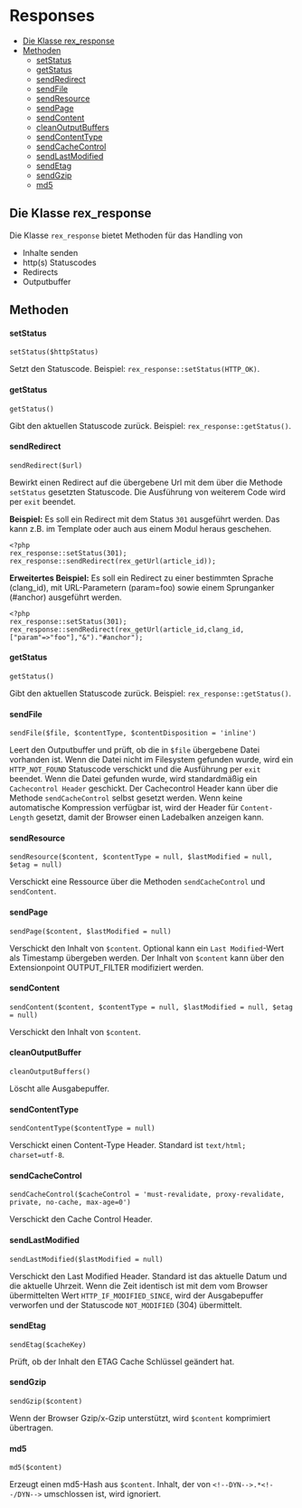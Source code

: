 # Responses

- [Die Klasse rex_response](#rex_response)
- [Methoden](#methoden)
  - [setStatus](#setstatus)
  - [getStatus](#getstatus)
  - [sendRedirect](#sendredirect)
  - [sendFile](#sendfile)
  - [sendResource](#sendresource)
  - [sendPage](#sendpage)
  - [sendContent](#sendcontent)
  - [cleanOutputBuffers](#cleanoutputbuffers)
  - [sendContentType](#sendcontenttype)
  - [sendCacheControl](#sendcachecontrol)
  - [sendLastModified](#sendlastmodified)
  - [sendEtag](#sendetag)
  - [sendGzip](#sendgzip)
  - [md5](#md5) 

<a name="rex_response"></a>

## Die Klasse rex_response

Die Klasse `rex_response` bietet Methoden für das Handling von

- Inhalte senden
- http(s) Statuscodes
- Redirects
- Outputbuffer

<a name="methoden"></a>

## Methoden

<a name="setstatus"></a>

#### setStatus

`setStatus($httpStatus)`

Setzt den Statuscode. Beispiel: `rex_response::setStatus(HTTP_OK)`.

<a name="getstatus"></a>

#### getStatus

`getStatus()`

Gibt den aktuellen Statuscode zurück. Beispiel: `rex_response::getStatus()`.

<a name="sendredirect"></a>

#### sendRedirect

`sendRedirect($url)`

Bewirkt einen Redirect auf die übergebene Url mit dem über die Methode `setStatus` gesetzten Statuscode. Die Ausführung von weiterem Code wird per `exit` beendet.

**Beispiel:**
Es soll ein Redirect mit dem Status `301` ausgeführt werden. Das kann z.B. im Template oder auch aus einem Modul heraus geschehen.

    <?php
    rex_response::setStatus(301);
    rex_response::sendRedirect(rex_getUrl(article_id));

**Erweitertes Beispiel:**
Es soll ein Redirect zu einer bestimmten Sprache (clang_id), mit URL-Parametern (param=foo) sowie einem Sprunganker (#anchor) ausgeführt werden.

    <?php
    rex_response::setStatus(301);
    rex_response::sendRedirect(rex_getUrl(article_id,clang_id,["param"=>"foo"],"&")."#anchor");

<a name="getstatus"></a>

#### getStatus

`getStatus()`

Gibt den aktuellen Statuscode zurück. Beispiel: `rex_response::getStatus()`.

<a name="sendfile"></a>

#### sendFile

`sendFile($file, $contentType, $contentDisposition = 'inline')`

Leert den Outputbuffer und prüft, ob die in `$file` übergebene Datei vorhanden ist.
Wenn die Datei nicht im Filesystem gefunden wurde, wird ein `HTTP_NOT_FOUND` Statuscode verschickt und die Ausführung per `exit` beendet.
Wenn die Datei gefunden wurde, wird standardmäßig ein `Cachecontrol Header` geschickt. Der Cachecontrol Header kann über die Methode `sendCacheControl` selbst gesetzt werden.
Wenn keine automatische Kompression verfügbar ist, wird der Header für `Content-Length` gesetzt, damit der Browser einen Ladebalken anzeigen kann.

<a name="sendresource"></a>

#### sendResource

`sendResource($content, $contentType = null, $lastModified = null, $etag = null)`

Verschickt eine Ressource über die Methoden `sendCacheControl` und `sendContent`.

<a name="sendpage"></a>

#### sendPage

`sendPage($content, $lastModified = null)`

Verschickt den Inhalt von `$content`. Optional kann ein `Last Modified`-Wert als Timestamp übergeben werden. Der Inhalt von `$content` kann über den Extensionpoint OUTPUT_FILTER modifiziert werden.

<a name="sendcontent"></a>

#### sendContent

`sendContent($content, $contentType = null, $lastModified = null, $etag = null)`

Verschickt den Inhalt von `$content`.

<a name="cleanoutputbuffer"></a>

#### cleanOutputBuffer

`cleanOutputBuffers()`

Löscht alle Ausgabepuffer.

<a name="sendcontenttype"></a>

#### sendContentType

`sendContentType($contentType = null)`

Verschickt einen Content-Type Header. Standard ist `text/html; charset=utf-8`.

<a name="sendcachecontrol"></a>

#### sendCacheControl

`sendCacheControl($cacheControl = 'must-revalidate, proxy-revalidate, private, no-cache, max-age=0')`

Verschickt den Cache Control Header.

<a name="sendlastmodified"></a>

#### sendLastModified

`sendLastModified($lastModified = null)`

Verschickt den Last Modified Header. Standard ist das aktuelle Datum und die aktuelle Uhrzeit. Wenn die Zeit identisch ist mit dem vom Browser übermittelten Wert `HTTP_IF_MODIFIED_SINCE`, wird der Ausgabepuffer verworfen und der Statuscode `NOT_MODIFIED` (304) übermittelt.

<a name="sendetag"></a>

#### sendEtag

`sendEtag($cacheKey)`

Prüft, ob der Inhalt den ETAG Cache Schlüssel geändert hat.

<a name="sendgzip"></a>

#### sendGzip

`sendGzip($content)`

Wenn der Browser Gzip/x-Gzip unterstützt, wird `$content` komprimiert übertragen.

<a name="md5"></a>

#### md5

`md5($content)`

Erzeugt einen md5-Hash aus `$content`. Inhalt, der von `<!--DYN-->.*<!--/DYN-->` umschlossen ist, wird ignoriert.
